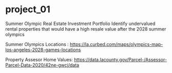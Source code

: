 # project_01
Summer Olympic Real Estate Investment Portfolio
Identify undervalued rental properties that would have a high resale value after the 2028 summer olympics 

Summer Olympics Locations : https://la.curbed.com/maps/olympics-map-los-angeles-2028-games-locations

Property Assesor Home Values:  https://data.lacounty.gov/Parcel-/Assessor-Parcel-Data-2020/42ne-gwcj/data




